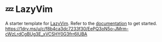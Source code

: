 # 💤 LazyVim

A starter template for [LazyVim](https://github.com/LazyVim/LazyVim).
Refer to the [documentation](https://lazyvim.github.io/installation) to get started.
https://1drv.ms/u/c/f8b4ca3dc7233f30/EePQ3oN5o-JMrm-cWzLrdCgBUg3E_xVCSHY0G3frr6IUBA
